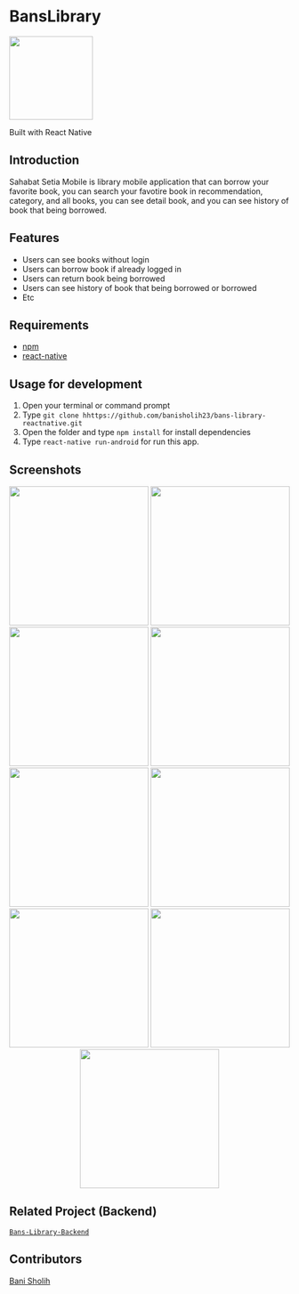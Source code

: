# BansLibrary
<img width="150" src="./src/assets/images/banslibrary.png"/>
<p ">
  Built with React Native
</p>

## Introduction
Sahabat Setia Mobile is library mobile application that can borrow your favorite book, you can search your favotire book in recommendation, category, and all books, you can see detail book, and you can see history of book that being borrowed.

## Features
* Users can see books without login
* Users can borrow book if already logged in
* Users can return book being borrowed
* Users can see history of book that being borrowed or borrowed
* Etc

## Requirements
* [npm](https://www.npmjs.com/get-npm)
* [react-native](https://facebook.github.io/react-native/docs/getting-started)

## Usage for development
1. Open your terminal or command prompt
2. Type `git clone hhttps://github.com/banisholih23/bans-library-reactnative.git`
3. Open the folder and type `npm install` for install dependencies
4. Type `react-native run-android` for run this app.

## Screenshots
<div align="center">
    <img width="250" src=".src/assets/images/SS/splash.jpg">
    <img width="250" src=".src/assets/images/SS/landing.jpg">
    <img width="250" src=".src/assets/images/SS/login.jpg">
    <img width="250" src=".src/assets/images/SS/home.jpg">
    <img width="250" src=".src/assets/images/SS/search.jpg">
    <img width="250" src=".src/assets/images/SS/detail.jpg">
    <img width="250" src=".src/assets/images/SS/alertBorrow.jpg">
    <img width="250" src=".src/assets/images/SS/return.jpg">
    <img width="250" src=".src/assets/images/SS/profile.jpg">
</div>

## Related Project (Backend)
[`Bans-Library-Backend`](https://github.com/banisholih23/bans-library-apps)

## Contributors
[Bani Sholih](https://github.com/banisholih23)
